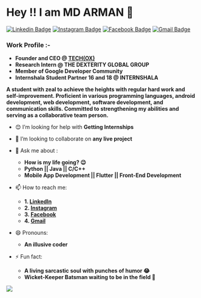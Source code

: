 # Hey !! I am MD ARMAN 🤵

[![Linkedin Badge](https://img.shields.io/badge/-Arman-blue?style=flat-square&logo=Linkedin&logoColor=white&link=https://www.linkedin.com/in/mdarman187/)](https://www.linkedin.com/in/mdarman187/)
[![Instagram Badge](https://img.shields.io/badge/-Arman-orange?style=flat-square&logo=Instagram&logoColor=black&link=https://www.instagram.com/mdarman_187/)](https://www.instagram.com/mdarman_187)
[![Facebook Badge](https://img.shields.io/badge/-Arman-blue?style=flat-square&logo=Facebook&logoColor=white&link=https://www.facebook.com/mdarman187/)](https://www.facebook.com/mdarman187)
[![Gmail Badge](https://img.shields.io/badge/-muhammadarman187@gmail.com-c14438?style=flat-square&logo=Gmail&logoColor=white&link=mailto:muhammadarman187@gmail.com)](mailto:muhammadarman187@gmail.com)

### Work Profile :-

* **Founder and CEO @ [TECH(OX)](https://www.linkedin.com/company/tech-ox)**
* **Research Intern @ THE DEXTERITY GLOBAL GROUP**
* **Member of Google Developer Community**
* **Internshala Student Partner 16 and 18 @ INTERNSHALA**


<!--
**mdarman187/mdarman187** is a ✨ _special_ ✨ repository because its `README.md` (this file) appears on your GitHub profile.

Here are some ideas to get you started:
-->
**A student with zeal to achieve the heights with regular hard work and self-improvement. 
Proficient in various programming languages, android development, web development, software development, and communication skills.
Committed to strengthening my abilities and serving as a collaborative team person.**
<!--
- 🔭 I’m currently working on ...
- 🌱 I’m currently learning ...
-->
- 😊 I’m looking for help with **Getting Internships**
- 🤝 I’m looking to collaborate on **any live project**
- 💬 Ask me about :
     * **How is my life going? 😉**
     * **Python || Java || C/C++**
     * **Mobile App Development || Flutter || Front-End Development**
- 📫 How to reach me: 
     * **1. [LinkedIn](https://www.linkedin.com/in/mdarman187/)**
     * **2. [Instagram](https://www.instagram.com/mdarman_187)**
     * **3. [Facebook](https://www.facebook.com/mdarman187)**
     * **4. [Gmail](mailto:muhammadarman187@gmail.com)**
- 😄 Pronouns: 
     * **An illusive coder**
     
- ⚡ Fun fact: 
     * **A living sarcastic soul with punches of humor 😂**
     * **Wicket-Keeper Batsman waiting to be in the field 🏏**
     
<img src="https://github-readme-stats.vercel.app/api?username=mdarman187&&show_icons=true&title_color=ffffff&icon_color=bb2acf&text_color=daf7dc&bg_color=191919">

